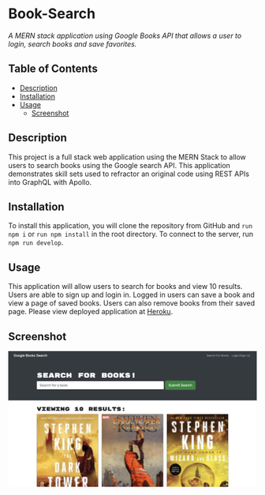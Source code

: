 # Book-Search

*A MERN stack application using Google Books API that allows a user to login, search books and save favorites.*

## Table of Contents
- [Description](#description)
- [Installation](#installation)
- [Usage](#usage)
    * [Screenshot](#Screenshot)

## Description

This project is a full stack web application using the MERN Stack to allow users to search books using the Google search API. This application demonstrates skill sets used to refractor an original code using REST APIs into GraphQL with Apollo.

## Installation

To install this application, you will clone the repository from GitHub and `run npm i` or `run npm install` in the root directory. To connect to the server, run `npm run develop`. 

## Usage

This application will allow users to search for books and view 10 results. Users are able to sign up and login in. Logged in users can save a book and view a page of saved books. Users can also remove books from their saved page.
Please view deployed application at [Heroku](https://ah-book-search.herokuapp.com/).

## Screenshot
![Book Search](client/public/images/screen-shot.png)
